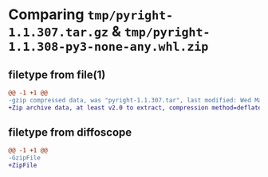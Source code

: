 # Comparing `tmp/pyright-1.1.307.tar.gz` & `tmp/pyright-1.1.308-py3-none-any.whl.zip`

## filetype from file(1)

```diff
@@ -1 +1 @@
-gzip compressed data, was "pyright-1.1.307.tar", last modified: Wed May 10 09:22:26 2023, max compression
+Zip archive data, at least v2.0 to extract, compression method=deflate
```

## filetype from diffoscope

```diff
@@ -1 +1 @@
-GzipFile
+ZipFile
```

